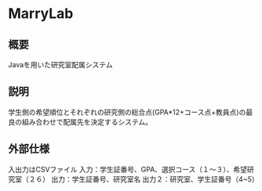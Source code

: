 # MarryLab

## 概要

Javaを用いた研究室配属システム

## 説明

学生側の希望順位とそれぞれの研究側の総合点(GPA*12+コース点+教員点)の最良の組み合わせで配属先を決定するシステム。

## 外部仕様

入出力はCSVファイル
入力：学生証番号、GPA、選択コース（１〜３）、希望研究室（２６）
出力：学生証番号、研究室名
出力２：研究室、学生証番号（4~5）
